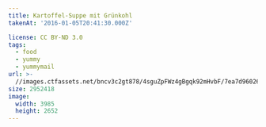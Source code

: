 ```yaml
---
title: Kartoffel-Suppe mit Grünkohl
takenAt: '2016-01-05T20:41:30.000Z'

license: CC BY-ND 3.0
tags:
  - food
  - yummy
  - yummymail
url: >-
  //images.ctfassets.net/bncv3c2gt878/4sguZpFWz4gBgqk92mHvbF/7ea7d96026a9c4ecbecbc433e9604adf/kartoffel-suppe-mit-grnkohl_24119476040_o
size: 2952418
image:
  width: 3985
  height: 2652
---
```

